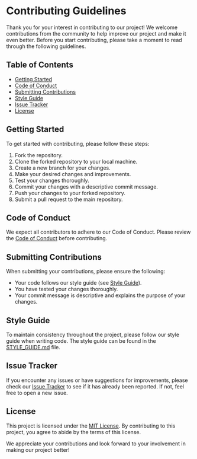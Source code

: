 # Contributing Guidelines

Thank you for your interest in contributing to our project! We welcome contributions from the community to help improve our project and make it even better. Before you start contributing, please take a moment to read through the following guidelines.

## Table of Contents
- [Getting Started](#getting-started)
- [Code of Conduct](#code-of-conduct)
- [Submitting Contributions](#submitting-contributions)
- [Style Guide](#style-guide)
- [Issue Tracker](#issue-tracker)
- [License](#license)

## Getting Started
To get started with contributing, please follow these steps:
1. Fork the repository.
2. Clone the forked repository to your local machine.
3. Create a new branch for your changes.
4. Make your desired changes and improvements.
5. Test your changes thoroughly.
6. Commit your changes with a descriptive commit message.
7. Push your changes to your forked repository.
8. Submit a pull request to the main repository.

## Code of Conduct
We expect all contributors to adhere to our Code of Conduct. Please review the [Code of Conduct](CODE_OF_CONDUCT.md) before contributing.

## Submitting Contributions
When submitting your contributions, please ensure the following:
- Your code follows our style guide (see [Style Guide](STYLE_GUIDE.md)).
- You have tested your changes thoroughly.
- Your commit message is descriptive and explains the purpose of your changes.

## Style Guide
To maintain consistency throughout the project, please follow our style guide when writing code. The style guide can be found in the [STYLE_GUIDE.md](STYLE_GUIDE.md) file.

## Issue Tracker
If you encounter any issues or have suggestions for improvements, please check our [Issue Tracker](https://github.com/wois-org/open-api-open-ai/issues) to see if it has already been reported. If not, feel free to open a new issue.

## License
This project is licensed under the [MIT License](LICENSE). By contributing to this project, you agree to abide by the terms of this license.

We appreciate your contributions and look forward to your involvement in making our project better!
